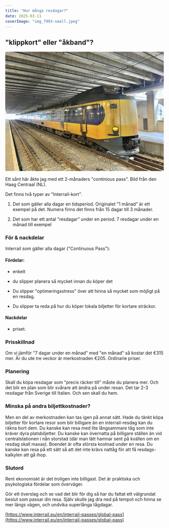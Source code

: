 ```yaml
---
title: "Hur många resdagar?"
date: 2025-03-11
coverImage: "img_7993-small.jpeg"
---
```


## "klippkort" eller "åkband"?

![](images/hur-manga-resdagar_1.jpeg?w=1024)

<figcaption>

Ett sånt här åkte jag med ett 2-månaders "continious pass". Bild från den Haag Centraal (NL).

</figcaption>

Det finns två typer av "Interrail-kort".

1. Det som gäller alla dagar en tidsperiod. Originalet "1 månad" är ett exempel på det. Numera finns det finns från 15 dagar till 3 månader.

2. Det som har ett antal "resdagar" under en period. 7 resdagar under en månad till exempel

### För & nackdelar

Interrail som gäller alla dagar ("Continuous Pass"):

#### Fördelar:

- enkelt

- du slipper planera så mycket innan du köper det

- Du slipper "optimeringsstress" över att hinna så mycket som möjligt på en resdag.

- Du slipper ta reda på hur du köper lokala biljetter för kortare sträckor.

#### Nackdelar

- priset.

### Prisskillnad

Om vi jämför "7 dagar under en månad" med "en månad" så kostar det €315 mer. Är du ute tre veckor är merkostnaden €205. Ordinarie priser.

### Planering

Skall du köpa resdagar som "precis räcker till" måste du planera mer. Och det blir en plan som blir svårare att ändra på under resan. Det tar 2-3 resdagar från Sverige till Italien. Och sen skall du hem.

### Minska på andra biljettkostnader?

Men en del av merkostnaden kan tas igen på annat sätt. Hade du tänkt köpa biljetter för kortare resor som blir billigare än en interrail-resdag kan du räkna bort dem. Du kanske kan resa med lite långsammare tåg som inte kräver dyra platsbiljetter. Du kanske kan övernatta på billigare ställen än vid centralstationen i nån storstad (där man lätt hamnar sent på kvällen om en resdag skall maxas). Boendet är ofta största kostnad under en resa. Du kanske kan resa på ett sätt så att det inte krävs nattåg för att få resdags-kalkylen att gå ihop.

### Slutord

Rent ekonomiskt är det troligen inte billigast. Det är praktiska och psykologiska fördelar som överväger.

Gör ett överslag och se vad det blir för dig så har du fattat ett välgrundat beslut som passar din resa. Själv skulle jag dra ned på tempot och hinna se mer längs vägen, och undvika superlånga tågdagar.

[https://www.interrail.eu/en/interrail-passes/global-pass](https://www.interrail.eu/en/interrail-passes/global-pass)
